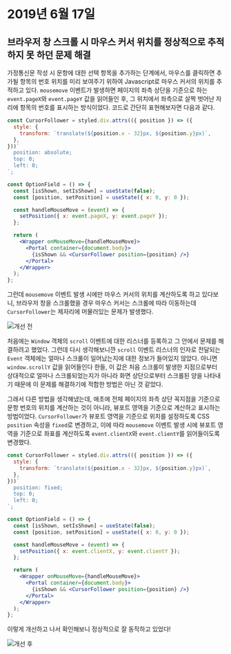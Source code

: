 # 2019년 6월 17일

## 브라우저 창 스크롤 시 마우스 커서 위치를 정상적으로 추적하지 못 하던 문제 해결

가정통신문 작성 시 문항에 대한 선택 항목을 추가하는 단계에서, 마우스를 클릭하면 추가될 항목의 번호 위치를 미리 보여주기 위하여 Javascript로 마우스 커서의 위치를 추적하고 있다. `mousemove` 이벤트가 발생하면 페이지의 좌측 상단을 기준으로 하는 `event.pageX`와 `event.pageY` 값을 읽어들인 후, 그 위치에서 좌측으로 살짝 벗어난 자리에 항목의 번호를 표시하는 방식이었다. 코드로 간단히 표현해보자면 다음과 같다.

```jsx
const CursorFollower = styled.div.attrs(({ position }) => ({
  style: {
    transform: `translate(${position.x - 32}px, ${position.y}px)`,
  },
}))`
  position: absolute;
  top: 0;
  left: 0;
`;

const OptionField = () => {
  const [isShown, setIsShown] = useState(false);
  const [position, setPosition] = useState({ x: 0, y: 0 });

  const handleMouseMove = (event) => {
    setPosition({ x: event.pageX, y: event.pageY });
  };

  return (
    <Wrapper onMouseMove={handleMouseMove}>
      <Portal container={document.body}>
        {isShown && <CursorFollower position={position} />}
      </Portal>
    </Wrapper>
  );
};
```

그런데 `mousemove` 이벤트 발생 시에만 마우스 커서의 위치를 계산하도록 하고 있다보니, 브라우저 창을 스크롤했을 경우 마우스 커서는 스크롤에 따라 이동하는데 `CursorFollower`는 제자리에 머물러있는 문제가 발생했다.

![개선 전](assets/2019-06-17_before.gif)

처음에는 `Window` 객체의 `scroll` 이벤트에 대한 리스너를 등록하고 그 안에서 문제를 해결하려고 했었다. 그런데 다시 생각해보니깐 `scroll` 이벤트 리스너의 인자로 전달되는 `Event` 객체에는 얼마나 스크롤이 일어났는지에 대한 정보가 들어있지 않았다. 아니면 `window.scrollY` 값을 읽어들인다 한들, 이 값은 처음 스크롤이 발생한 지점으로부터 상대적으로 얼마나 스크롤되었는지가 아니라 화면 상단으로부터 스크롤된 양을 나타내기 때문에 이 문제를 해결하기에 적합한 방법은 아닌 것 같았다.

그래서 다른 방법을 생각해냈는데, 애초에 전체 페이지의 좌측 상단 꼭지점을 기준으로 문항 번호의 위치를 계산하는 것이 아니라, 뷰포트 영역을 기준으로 계산하고 표시하는 방법이었다. `CursorFollower`가 뷰포트 영역을 기준으로 위치를 설정하도록 CSS `position` 속성을 `fixed`로 변경하고, 이에 따라 `mousemove` 이벤트 발생 시에 뷰포트 영역을 기준으로 좌표를 계산하도록 `event.clientX`와 `event.clientY`를 읽어들이도록 변경했다.

```jsx
const CursorFollower = styled.div.attrs(({ position }) => ({
  style: {
    transform: `translate(${position.x - 32}px, ${position.y}px)`,
  },
}))`
  position: fixed;
  top: 0;
  left: 0;
`;

const OptionField = () => {
  const [isShown, setIsShown] = useState(false);
  const [position, setPosition] = useState({ x: 0, y: 0 });

  const handleMouseMove = (event) => {
    setPosition({ x: event.clientX, y: event.clientY });
  };

  return (
    <Wrapper onMouseMove={handleMouseMove}>
      <Portal container={document.body}>
        {isShown && <CursorFollower position={position} />}
      </Portal>
    </Wrapper>
  );
};
```

이렇게 개선하고 나서 확인해보니 정상적으로 잘 동작하고 있었다!

![개선 후](assets/2019-06-17_after.gif)

